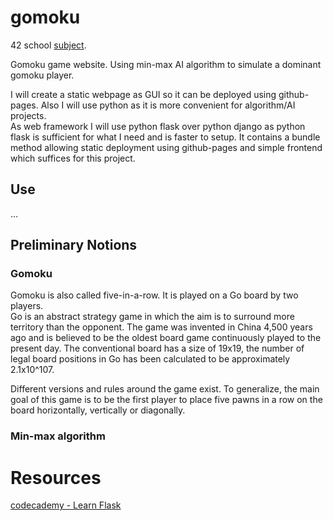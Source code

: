 # gomoku

42 school [subject](https://cdn.intra.42.fr/pdf/pdf/81333/en.subject.pdf).

Gomoku game website. Using min-max AI algorithm to simulate a dominant gomoku player.

I will create a static webpage as GUI so it can be deployed using github-pages. Also I will use python as it is more convenient for algorithm/AI projects.<br>
As web framework I will use python flask over python django as python flask is sufficient for what I need and is faster to setup. It contains a bundle method allowing static deployment using github-pages and simple frontend which suffices for this project. 

## Use
...

## Preliminary Notions
### Gomoku
Gomoku is also called five-in-a-row. It is played on a Go board by two players.<br>
Go is an abstract strategy game in which the aim is to surround more territory than the opponent. The game was invented in China 4,500 years ago and is believed to be the oldest board game continuously played to the present day. The conventional board has a size of 19x19, the number of legal board positions in Go has been calculated to be approximately 2.1x10^107. 

Different versions and rules around the game exist. To generalize, the main goal of this game is to be the first player to place five pawns in a row on the board horizontally, vertically or diagonally. 

### Min-max algorithm

# Resources
[codecademy - Learn Flask](https://www.codecademy.com/learn/learn-flask)<br>
